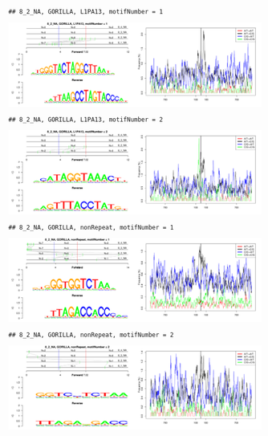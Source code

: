 

```
## 8_2_NA, GORILLA, L1PA13, motifNumber = 1
```

![plot of chunk motifPValues](figure/motifPValues-1.png) 

```
## 8_2_NA, GORILLA, L1PA13, motifNumber = 2
```

![plot of chunk motifPValues](figure/motifPValues-2.png) 

```
## 8_2_NA, GORILLA, nonRepeat, motifNumber = 1
```

![plot of chunk motifPValues](figure/motifPValues-3.png) 

```
## 8_2_NA, GORILLA, nonRepeat, motifNumber = 2
```

![plot of chunk motifPValues](figure/motifPValues-4.png) 
  
